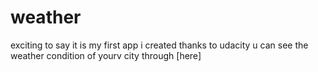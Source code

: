 # weather
exciting to say it is my first app i created thanks to udacity
u can see the weather condition of yourv city through [here]
